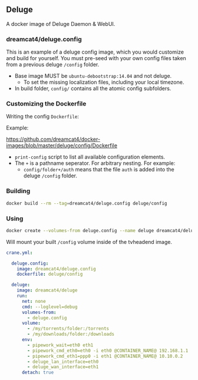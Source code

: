 ## Deluge

A docker image of Deluge Daemon & WebUI.

### dreamcat4/deluge.config

This is an example of a deluge config image, which you would customize and build for yourself. You must pre-seed with your own config files taken from a previous deluge `/config` folder.

* Base image MUST be `ubuntu-debootstrap:14.04` and not deluge.
  * To set the missing localization files, including your local timezone.
* In build folder, `config/` contains all the atomic config subfolders.

### Customizing the Dockerfile

Writing the config `Dockerfile`:

Example:

https://github.com/dreamcat4/docker-images/blob/master/deluge/config/Dockerfile

* `print-config` script to list all available configuration elements.
* The `+` is a pathname seperator. For arbitrary nesting. For example:
  * `config/folder+/auth` means that the file `auth` is added into the deluge `/config` folder.

### Building

```sh
docker build --rm --tag=dreamcat4/deluge.config deluge/config
```

### Using

```sh
docker create --volumes-from deluge.config --name deluge dreamcat4/deluge
```

Will mount your built `/config` volume inside of the tvheadend image.

```yaml
crane.yml:

  deluge.config:
    image: dreamcat4/deluge.config
    dockerfile: deluge/config

  deluge:
    image: dreamcat4/deluge
    run:
      net: none
      cmd: --loglevel=debug
      volumes-from:
        - deluge.config
      volume:
        - /my/torrents/folder:/torrents
        - /my/downloads/folder:/downloads
      env:
        - pipework_wait=eth0 eth1
        - pipework_cmd_eth0=eth0 -i eth0 @CONTAINER_NAME@ 192.168.1.1
        - pipework_cmd_eth1=ppp0 -i eth1 @CONTAINER_NAME@ 10.10.0.2
        - deluge_lan_interface=eth0
        - deluge_wan_interface=eth1
      detach: true
```




